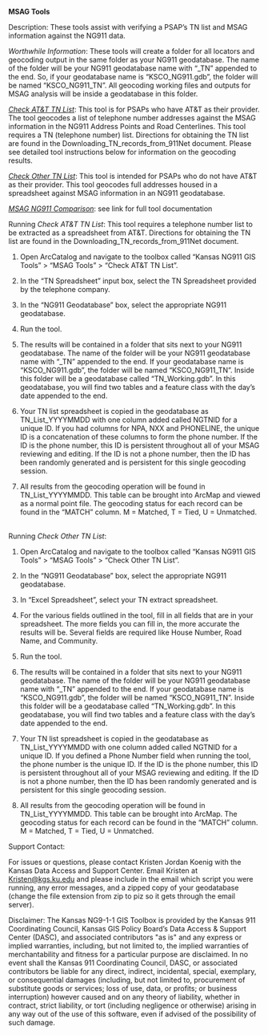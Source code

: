 **MSAG Tools**

Description: These tools assist with verifying a PSAP’s TN list and MSAG information against the NG911 data.

*Worthwhile Information*: These tools will create a folder for all locators and geocoding output in the same folder as your NG911 geodatabase. The name of the folder will be your NG911 geodatabase name with “_TN” appended to the end. So, if your geodatabase name is “KSCO_NG911.gdb”, the folder will be named “KSCO_NG911_TN”. All geocoding working files and outputs for MSAG analysis will be inside a geodatabase in this folder.

[*Check AT&T TN List*](#TNList): This tool is for PSAPs who have AT&T as their provider. The tool geocodes a list of telephone number addresses against the MSAG information in the NG911 Address Points and Road Centerlines. This tool requires a TN (telephone number) list. Directions for obtaining the TN list are found in the Downloading_TN_records_from_911Net document. Please see detailed tool instructions below for information on the geocoding results.

[*Check Other TN List*](#GeocodePrepped): This tool is intended for PSAPs who do not have AT&T as their provider. This tool geocodes full addresses housed in a spreadsheet against MSAG information in an NG911 geodatabase. 

[*MSAG NG911 Comparison*](#https://github.com/kansasgis/NG911/tree/master/Doc_Online/MSAG_NG911_comparison.pdf): see link for full tool documentation

<a name="TNList"></a>
Running *Check AT&T TN List*:
This tool requires a telephone number list to be extracted as a spreadsheet from AT&T. Directions for obtaining the TN list are found in the Downloading_TN_records_from_911Net document.

  1.	Open ArcCatalog and navigate to the toolbox called “Kansas NG911 GIS Tools” > “MSAG Tools” > “Check AT&T TN List”.
  
  2.	In the “TN Spreadsheet” input box, select the TN Spreadsheet provided by the telephone company.
  
  3.	In the “NG911 Geodatabase” box, select the appropriate NG911 geodatabase.
  
  4.	Run the tool.
  
  5.	The results will be contained in a folder that sits next to your NG911 geodatabase. The name of the folder will be your NG911 geodatabase name with “_TN” appended to the end. If your geodatabase name is “KSCO_NG911.gdb”, the folder will be named “KSCO_NG911_TN”. Inside this folder will be a geodatabase called “TN_Working.gdb”. In this geodatabase, you will find two tables and a feature class with the day’s date appended to the end.
  
  6.	Your TN list spreadsheet is copied in the geodatabase as TN_List_YYYYMMDD with one column added called NGTNID for a unique ID. If you had columns for NPA, NXX and PHONELINE, the unique ID is a concatenation of these columns to form the phone number. If the ID is the phone number, this ID is persistent throughout all of your MSAG reviewing and editing. If the ID is not a phone number, then the ID has been randomly generated and is persistent for this single geocoding session.
  
  7.	All results from the geocoding operation will be found in TN_List_YYYYMMDD. This table can be brought into ArcMap and viewed as a normal point file. The geocoding status for each record can be found in the “MATCH” column. M = Matched, T = Tied, U = Unmatched.
  
<a name="GeocodePrepped"></a>  
Running *Check Other TN List*:

1.	Open ArcCatalog and navigate to the toolbox called “Kansas NG911 GIS Tools” > “MSAG Tools” > “Check Other TN List”.

2.	In the “NG911 Geodatabase” box, select the appropriate NG911 geodatabase.

3.	In “Excel Spreadsheet”, select your TN extract spreadsheet.

4.	For the various fields outlined in the tool, fill in all fields that are in your spreadsheet. The more fields you can fill in, the more accurate the results will be. Several fields are required like House Number, Road Name, and Community.

5.	Run the tool.

6.	The results will be contained in a folder that sits next to your NG911 geodatabase. The name of the folder will be your NG911 geodatabase name with “_TN” appended to the end. If your geodatabase name is “KSCO_NG911.gdb”, the folder will be named “KSCO_NG911_TN”. Inside this folder will be a geodatabase called “TN_Working.gdb”. In this geodatabase, you will find two tables and a feature class with the day’s date appended to the end.

7.	Your TN list spreadsheet is copied in the geodatabase as TN_List_YYYYMMDD with one column added called NGTNID for a unique ID. If you defined a Phone Number field when running the tool, the phone number is the unique ID. If the ID is the phone number, this ID is persistent throughout all of your MSAG reviewing and editing. If the ID is not a phone number, then the ID has been randomly generated and is persistent for this single geocoding session.

8.	All results from the geocoding operation will be found in TN_List_YYYYMMDD. This table can be brought into ArcMap. The geocoding status for each record can be found in the “MATCH” column. M = Matched, T = Tied, U = Unmatched.

Support Contact:

For issues or questions, please contact Kristen Jordan Koenig with the Kansas Data Access and Support Center. Email Kristen at Kristen@kgs.ku.edu and please include in the email which script you were running, any error messages, and a zipped copy of your geodatabase (change the file extension from zip to piz so it gets through the email server).

Disclaimer: The Kansas NG9-1-1 GIS Toolbox is provided by the Kansas 911 Coordinating Council, Kansas GIS Policy Board’s Data Access & Support Center (DASC), and associated contributors "as is" and any express or implied warranties, including, but not limited to, the implied warranties of merchantability and fitness for a particular purpose are disclaimed.  In no event shall the Kansas 911 Coordinating Council, DASC, or associated contributors be liable for any direct, indirect, incidental, special, exemplary, or consequential damages (including, but not limited to, procurement of substitute goods or services; loss of use, data, or profits; or business interruption) however caused and on any theory of liability, whether in contract, strict liability, or tort (including negligence or otherwise) arising in any way out of the use of this software, even if advised of the possibility of such damage.